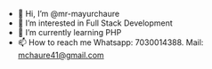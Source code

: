 - 👋 Hi, I’m @mr-mayurchaure
- 👀 I’m interested in Full Stack Development
- 🌱 I’m currently learning PHP
- 📫 How to reach me Whatsapp: 7030014388. Mail: mchaure41@gmail.com

<!---
mr-mayurchaure/mr-mayurchaure is a ✨ special ✨ repository because its `README.md` (this file) appears on your GitHub profile.
You can click the Preview link to take a look at your changes.
--->
